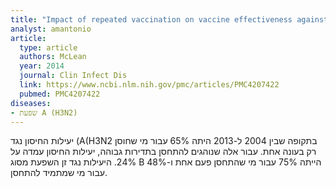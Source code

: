 ```yaml
---
title: "Impact of repeated vaccination on vaccine effectiveness against influenza A(H3N2) and B during 8 seasons"
analyst: amantonio
article:
  type: article
  authors: McLean
  year: 2014
  journal: Clin Infect Dis
  link: https://www.ncbi.nlm.nih.gov/pmc/articles/PMC4207422
  pubmed: PMC4207422
diseases:
- שפעת A (H3N2)
---
```


יעילות החיסון נגד (A(H3N2 בתקופה שבין 2004 ל-2013 היתה 65% עבור מי שחוסן רק בעונה אחת.
עבור אלה שנוהגים להתחסן בתדירות גבוהה, יעילות החיסון עמדה על 24%.
היעילות נגד זן השפעת מסוג B הייתה 75% עבור מי שהתחסן פעם אחת ו-48% עבור מי שמתמיד להתחסן.

